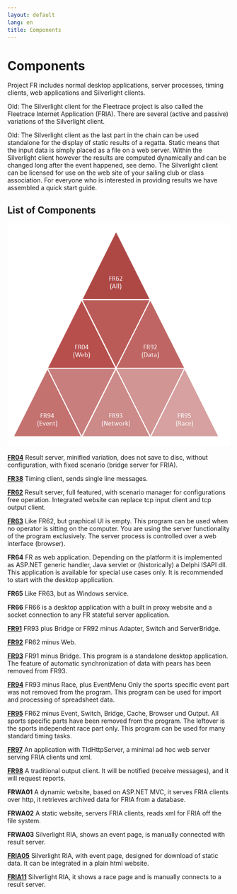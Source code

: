 ```yaml
---
layout: default
lang: en
title: Components
---
```


# Components

Project FR includes normal desktop applications, server processes, timing clients, web applications and Silverlight clients.

Old: The Silverlight client for the Fleetrace project is also called the Fleetrace Internet Application (FRIA). There are several (active and passive) variations of the Silverlight client.

Old: The Silverlight client as the last part in the chain can be used standalone for the display of static results of a regatta. Static means that the input data is simply placed as a file on a web server. Within the Silverlight client however the results are computed dynamically and can be changed long after the event happened, see demo. The Silverlight client can be licensed for use on the web site of your sailing club or class association. For everyone who is interested in providing results we have assembled a quick start guide.

## List of Components

![FR pyramid](images/FR62-Pyramide-05.png)

[**FR04**](applications/FR04.html)
Result server, minified variation, does not save to disc, without configuration, with fixed scenario (bridge server for FRIA). 

[**FR38**](applications/FR38.html)
Timing client, sends single line messages. 

[**FR62**](applications/FR62.html)
Result server, full featured, with scenario manager for configurations free operation. Integrated website can replace tcp input client and tcp output client. 

[**FR63**](applications/FR63.html)
Like FR62, but graphical UI is empty. This program can be used when no operator is sitting on the computer. You are using the server functionality of the program exclusively. The server process is controlled over a web interface (browser). 

**FR64**
FR as web application. Depending on the platform it is implemented as ASP.NET generic handler, Java servlet or (historically) a Delphi ISAPI dll. This  application is available for special use cases only. It is recommended to start with the desktop application. 

**FR65**
Like FR63, but as Windows service. 

**FR66**
FR66 is a desktop application with a built in proxy website and a socket connection to any FR stateful server application. 

[**FR91**](applications/FR91.html)
FR93 plus Bridge or FR92 minus Adapter, Switch and ServerBridge. 

[**FR92**](applications/FR92.html)
FR62 minus Web. 

[**FR93**](applications/FR93.html)
FR91 minus Bridge. This program is a standalone desktop application. The feature of automatic synchronization of data with pears has been removed from FR93. 

[**FR94**](applications/FR94.html)
FR93 minus Race, plus EventMenu Only the sports specific event part was not removed from the program. This program can be used for import and processing of  spreadsheet data. 

[**FR95**](applications/FR95.html)
FR62 minus Event, Switch, Bridge, Cache, Browser und Output. All sports specific parts have been removed from the program. The leftover is the sports independent race part only. This program can be used for many standard timing tasks. 

[**FR97**](applications/FR97.html)
An application with TIdHttpServer, a minimal ad hoc web server serving FRIA clients und xml. 

[**FR98**](applications/FR98.html)
A traditional output client. It will be notified (receive messages), and it will request reports. 

**FRWA01**
A dynamic website, based on ASP.NET MVC, it serves FRIA clients over http, it retrieves archived data for FRIA from a database. 

**FRWA02**
A static website, servers FRIA clients, reads xml for FRIA off the file system. 

**FRWA03**
Silverlight RIA, shows an event page, is manually connected with result server. 

[**FRIA05**](silverlight/FRIA05.html)
Silverlight RIA, with event page, designed for download of static data. It can be integrated in a plain html website. 

[**FRIA11**](silverlight/FRIA11.html)
Silverlight RIA, it shows a race page and is manually connects to a result server. 

